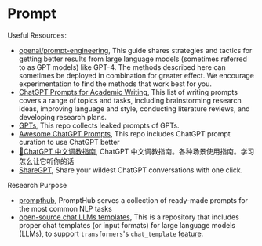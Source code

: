 # Prompt

Useful Resources:

- [openai/prompt-engineering](https://platform.openai.com/docs/guides/prompt-engineering), This guide shares strategies and tactics for getting better results from large language models (sometimes referred to as GPT models) like GPT-4. The methods described here can sometimes be deployed in combination for greater effect. We encourage experimentation to find the methods that work best for you.
- [ChatGPT Prompts for Academic Writing](https://github.com/ahmetbersoz/chatgpt-prompts-for-academic-writing), This list of writing prompts covers a range of topics and tasks, including brainstorming research ideas, improving language and style, conducting literature reviews, and developing research plans.
- [GPTs](https://github.com/linexjlin/GPTs), This repo collects leaked prompts of GPTs.
- [Awesome ChatGPT Prompts](https://github.com/f/awesome-chatgpt-prompts), This repo includes ChatGPT prompt curation to use ChatGPT better
- [🧠ChatGPT 中文调教指南](https://github.com/PlexPt/awesome-chatgpt-prompts-zh), ChatGPT 中文调教指南。各种场景使用指南。学习怎么让它听你的话
- [ShareGPT](https://sharegpt.com/), Share your wildest ChatGPT conversations with one click.

Research Purpose

- [prompthub](https://github.com/deepset-ai/prompthub), PromptHub serves a collection of ready-made prompts for the most common NLP tasks
- [open-source chat LLMs templates](https://github.com/chujiezheng/chat_templates), This is a repository that includes proper chat templates (or input formats) for large language models (LLMs), to support `transformers`'s `chat_template` [feature](https://huggingface.co/docs/transformers/chat_templating).
